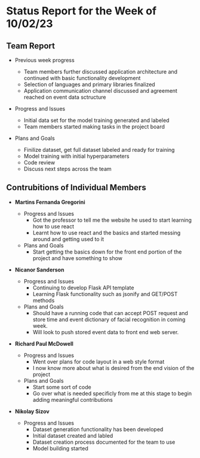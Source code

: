 # Status Report for the Week of 10/02/23

## Team Report

 - Previous week progress
   - Team members further discussed application architecture and continued with basic functionality development 
   - Selection of languages and primary libraries finalized
   - Application communication channel discussed and agreement reached on event data sctructure

 - Progress and Issues
   - Initial data set for the model training generated and labeled
   - Team members started making tasks in the project board

 - Plans and Goals
   - Finilize dataset, get full dataset labeled and ready for training 
   - Model training with initial hyperparameters
   - Code review
   - Discuss next steps across the team


## Contrubitions of Individual Members

 - **Martins Fernanda Gregorini**

   - Progress and Issues
     - Got the professor to tell me the website he used to start learning how to use react
     - Learnt how to use react and the basics and started messing around and getting used to it
   - Plans and Goals
     - Start getting the basics down for the front end portion of the project and have something to show
       
 - **Nicanor Sanderson**

   - Progress and Issues
     - Continuing to develop Flask API template 
     - Learning Flask functionality such as jsonify and GET/POST methods 
   - Plans and Goals
     - Should have a running code that can accept POST request and store time and event dictionary of facial recognition in coming week.
     - Will look to push stored event data to front end web server. 
     
 - **Richard Paul McDowell**

   - Progress and Issues
     - Went over plans for code layout in a web style format
     - I now know more about what is desired from the end vision of the project
   - Plans and Goals
     - Start some sort of code
     - Go over what is needed specificly from me at this stage to begin adding meaningful contributions
      

 - **Nikolay Sizov**

   - Progress and Issues
     - Dataset generation functionality has been developed
     - Initial dataset created and labled  
     - Dataset creation process documented for the team to use
     - Model building started
